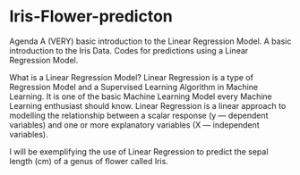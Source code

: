 # Iris-Flower-predicton

Agenda
A (VERY) basic introduction to the Linear Regression Model.
A basic introduction to the Iris Data.
Codes for predictions using a Linear Regression Model.

What is a Linear Regression Model?
Linear Regression is a type of Regression Model and a Supervised Learning Algorithm in Machine Learning. It is one of the basic Machine Learning Model every Machine Learning enthusiast should know. Linear Regression is a linear approach to modelling the relationship between a scalar response (y — dependent variables) and one or more explanatory variables (X — independent variables).

I will be exemplifying the use of Linear Regression to predict the sepal length (cm) of a genus of flower called Iris.

